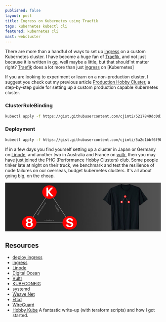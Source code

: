 ```yaml
---
published: false
layout: post
title: Ingress on Kubernetes using Traefik
tags: kubernetes kubectl cli
featured: kubernetes cli
mast: webcluster
---
```


There are more than a handful of ways to set up [ingress] on a custom Kubernetes cluster. I have become a huge fan of [Traefik], and not just because it is written in [go](https://golang.org/), well maybe a little, but that should'nt matter right? [Traefik] does a lot more than just [ingress] on [Kubernetes]

If you are looking to experiment or learn on a non-production cluster, I suggest you check out my previous article [Production Hobby Cluster], a step-by-step guide for setting up a custom production capable Kubernetes cluster.

### ClusterRoleBinding

<script src="https://gist.github.com/cjimti/5217849dc0d1b614256cbb126b20b2f8.js"></script>

```bash
kubectl apply -f https://gist.githubusercontent.com/cjimti/5217849dc0d1b614256cbb126b20b2f8/raw/c50581a7548e67b2d3cc463a000a18afa3a08870/traefik-rbac.yaml
```

### Deployment

<script src="https://gist.github.com/cjimti/5a2d1bbf6f9b208d1a61d9a64c18dea1.js"></script>

```bash
kubectl apply -f https://gist.githubusercontent.com/cjimti/5a2d1bbf6f9b208d1a61d9a64c18dea1/raw/74d9139ad0db3654d8cd3886edfdce6c78d5b221/deployment-service.yml
```


If in a few days you find yourself setting up a cluster in Japan or Germany on [Linode], and another two in Australia and France on [vultr], then you may have just joined the PHC (Performance Hobby Clusters) club. Some people tinker late at night on their truck, we benchmark and test the resilience of node failures on our overseas, budget kubernetes clusters. It's all about going big, on the cheap.

[![k8s performance hobby clusters](https://github.com/cjimti/mk/raw/master/images/content/k8s-tshirt-banner.jpg)](https://amzn.to/2wzP4mg)




## Resources

- [deploy ingress]
- [ingress]
- [Linode]
- [Digital Ocean]
- [Vultr]
- [KUBECONFIG]
- [systemd]
- [Weave Net]
- [Etcd]
- [WireGuard]
- [Hobby Kube] A fantastic write-up (with teraform scripts) and how I got started.

[Traefik]: https://traefik.io/
[Hobby Cluster]: https://mk.imti.co/hobby-cluster/
[Production Hobby Cluster]: https://mk.imti.co/hobby-cluster/
[deploy ingress]: https://github.com/kubernetes/ingress-nginx/blob/master/docs/deploy/index.md
[ingress]: https://github.com/kubernetes/ingress-nginx
[Linode]: https://www.linode.com/?r=848a6b0b21dc8edd33124f05ec8f99207ccddfde
[Digital Ocean]: https://m.do.co/c/97b733e7eba4
[vultr]: https://www.vultr.com/?ref=7418713
[KUBECONFIG]: https://kubernetes.io/docs/concepts/configuration/organize-cluster-access-kubeconfig/
[systemd]: https://wiki.ubuntu.com/systemd
[WireGuard]: https://www.wireguard.io/
[Weave Net]: https://www.weave.works/oss/net/
[Etcd]: https://coreos.com/etcd/docs/latest/getting-started-with-etcd.html
[Hobby Kube]: https://github.com/hobby-kube/guide
